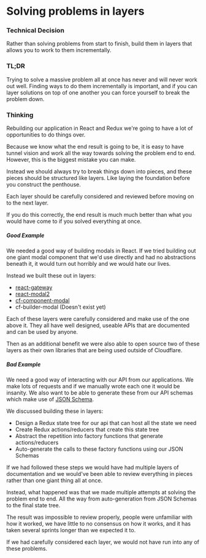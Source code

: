 # Solving problems in layers

### Technical Decision

Rather than solving problems from start to finish, build them in layers that
allows you to work to them incrementally.

### TL;DR

Trying to solve a massive problem all at once has never and will never work out
well. Finding ways to do them incrementally is important, and if you can layer
solutions on top of one another you can force yourself to break the problem
down.

### Thinking

Rebuilding our application in React and Redux we're going to have a lot of
opportunities to do things over.

Because we know what the end result is going to be, it is easy to have tunnel
vision and work all the way towards solving the problem end to end. However,
this is the biggest mistake you can make.

Instead we should always try to break things down into pieces, and these pieces
should be structured like layers. Like laying the foundation before you
construct the penthouse.

Each layer should be carefully considered and reviewed before moving on to the
next layer.

If you do this correctly, the end result is much much better than what you
would have come to if you solved everything at once.

##### Good Example

We needed a good way of building modals in React. If we tried building out one
giant modal component that we'd use directly and had no abstractions beneath
it, it would turn out horribly and we would hate our lives.

Instead we built these out in layers:

- [react-gateway](https://github.com/cloudflare/react-gateway)
- [react-modal2](https://github.com/cloudflare/react-modal2)
- [cf-component-modal](https://github.com/cloudflare/cf-ui/tree/master/packages/cf-component-modal)
- cf-builder-modal (Doesn't exist yet)

Each of these layers were carefully considered and make use of the one above
it. They all have well designed, useable APIs that are documented and can be
used by anyone.

Then as an additional benefit we were also able to open source two of these
layers as their own libraries that are being used outside of Cloudflare.

##### Bad Example

We need a good way of interacting with our API from our applications. We make
lots of requests and if we manually wrote each one it would be insanity. We
also want to be able to generate these from our API schemas which make use of
[JSON Schema](http://json-schema.org/).

We discussed building these in layers:

- Design a Redux state tree for our api that can host all the state we need
- Create Redux actions/reducers that create this state tree
- Abstract the repetition into factory functions that generate actions/reducers
- Auto-generate the calls to these factory functions using our JSON Schemas

If we had followed these steps we would have had multiple layers of
documentation and we would've been able to review everything in pieces rather
than one giant thing all at once.

Instead, what happened was that we made multiple attempts at solving the
problem end to end. All the way from auto-generation from JSON Schemas to the
final state tree.

The result was impossible to review properly, people were unfamiliar with how
it worked, we have little to no consensus on how it works, and it has taken
several sprints longer than we expected it to.

If we had carefully considered each layer, we would not have run into any of
these problems.
